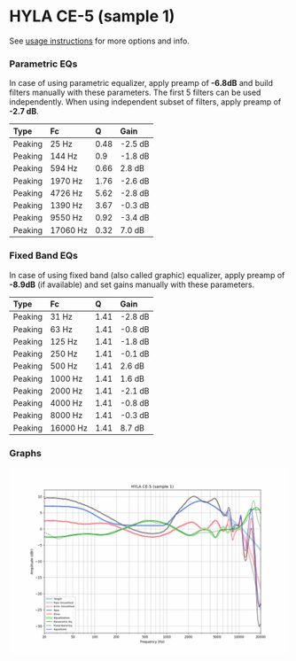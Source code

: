 # HYLA CE-5 (sample 1)
See [usage instructions](https://github.com/jaakkopasanen/AutoEq#usage) for more options and info.

### Parametric EQs
In case of using parametric equalizer, apply preamp of **-6.8dB** and build filters manually
with these parameters. The first 5 filters can be used independently.
When using independent subset of filters, apply preamp of **-2.7 dB**.

| Type    | Fc       |    Q | Gain    |
|:--------|:---------|:-----|:--------|
| Peaking | 25 Hz    | 0.48 | -2.5 dB |
| Peaking | 144 Hz   | 0.9  | -1.8 dB |
| Peaking | 594 Hz   | 0.66 | 2.8 dB  |
| Peaking | 1970 Hz  | 1.76 | -2.6 dB |
| Peaking | 4726 Hz  | 5.62 | -2.8 dB |
| Peaking | 1390 Hz  | 3.67 | -0.3 dB |
| Peaking | 9550 Hz  | 0.92 | -3.4 dB |
| Peaking | 17060 Hz | 0.32 | 7.0 dB  |

### Fixed Band EQs
In case of using fixed band (also called graphic) equalizer, apply preamp of **-8.9dB**
(if available) and set gains manually with these parameters.

| Type    | Fc       |    Q | Gain    |
|:--------|:---------|:-----|:--------|
| Peaking | 31 Hz    | 1.41 | -2.8 dB |
| Peaking | 63 Hz    | 1.41 | -0.8 dB |
| Peaking | 125 Hz   | 1.41 | -1.8 dB |
| Peaking | 250 Hz   | 1.41 | -0.1 dB |
| Peaking | 500 Hz   | 1.41 | 2.6 dB  |
| Peaking | 1000 Hz  | 1.41 | 1.6 dB  |
| Peaking | 2000 Hz  | 1.41 | -2.1 dB |
| Peaking | 4000 Hz  | 1.41 | -0.8 dB |
| Peaking | 8000 Hz  | 1.41 | -0.3 dB |
| Peaking | 16000 Hz | 1.41 | 8.7 dB  |

### Graphs
![](./HYLA%20CE-5%20(sample%201).png)